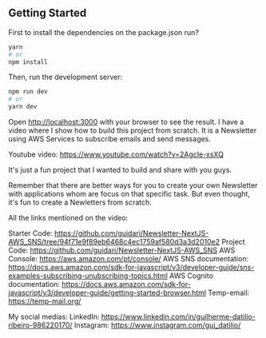 ## Getting Started

First to install the dependencies on the package.json run?

```bash
yarn
# or
npm install
```
Then, run the development server:

```bash
npm run dev
# or
yarn dev
```

Open [http://localhost:3000](http://localhost:3000) with your browser to see the result.
I have a video where I show how to build this project from scratch. It is a Newsletter using AWS Services to subscribe emails and send messages.

Youtube video: https://www.youtube.com/watch?v=2AgcIe-xsXQ

It's just a fun project that I wanted to build and share with you guys. 

Remember that there are better ways for you to create your own Newsletter with applications whom are focus on that specific task. But even thought, it's fun to create a Newletters from scratch.

All the links mentioned on the video:

Starter Code: https://github.com/guidari/Newsletter-NextJS-AWS_SNS/tree/94f71e9f89eb6468c4ec1759af580d3a3d2010e2
Project Code: https://github.com/guidari/Newsletter-NextJS-AWS_SNS
AWS Console: https://aws.amazon.com/pt/console/
AWS SNS documentation: https://docs.aws.amazon.com/sdk-for-javascript/v3/developer-guide/sns-examples-subscribing-unubscribing-topics.html
AWS Cognito documentation: https://docs.aws.amazon.com/sdk-for-javascript/v3/developer-guide/getting-started-browser.html
Temp-email: https://temp-mail.org/

My social medias:
LinkedIn: https://www.linkedin.com/in/guilherme-datilio-ribeiro-986220170/
Instagram: https://www.instagram.com/gui_datilio/
